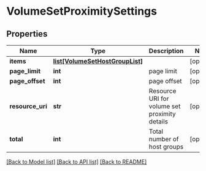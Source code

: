 # VolumeSetProximitySettings

## Properties
Name | Type | Description | Notes
------------ | ------------- | ------------- | -------------
**items** | [**list[VolumeSetHostGroupList]**](VolumeSetHostGroupList.md) |  | [optional] 
**page_limit** | **int** | page limit | [optional] 
**page_offset** | **int** | page offset | [optional] 
**resource_uri** | **str** | Resource URI for volume set proximity details | [optional] 
**total** | **int** | Total number of host groups | [optional] 

[[Back to Model list]](../README.md#documentation-for-models) [[Back to API list]](../README.md#documentation-for-api-endpoints) [[Back to README]](../README.md)


